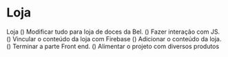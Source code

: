# Loja
 Loja
() Modificar tudo para loja de doces da Bel.
() Fazer interação com JS.
() Vincular o conteúdo da loja com Firebase
() Adicionar o conteúdo da loja.
() Terminar a parte Front end.
() Alimentar o projeto com diversos produtos
